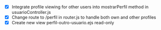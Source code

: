 - [x] Integrate profile viewing for other users into mostrarPerfil method in usuarioController.js
- [x] Change route to /perfil in router.js to handle both own and other profiles
- [x] Create new view perfil-outro-usuario.ejs read-only
